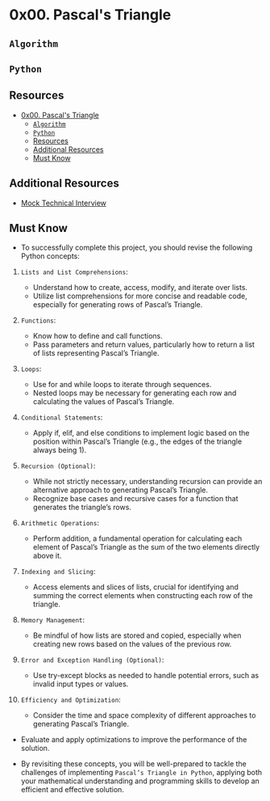 # 0x00. Pascal's Triangle

## `Algorithm`

## `Python`

## Resources
- [0x00. Pascal's Triangle](#0x00-pascals-triangle)
  - [`Algorithm`](#algorithm)
  - [`Python`](#python)
  - [Resources](#resources)
  - [Additional Resources](#additional-resources)
  - [Must Know](#must-know)

## Additional Resources

- [Mock Technical Interview](#mock-technical-interview)

## Must Know

- To successfully complete this project, you should revise the following Python concepts:

1. `Lists and List Comprehensions`:

    - Understand how to create, access, modify, and iterate over lists.
    - Utilize list comprehensions for more concise and readable code, especially for generating rows of Pascal’s Triangle.

2. `Functions`:

    - Know how to define and call functions.
    - Pass parameters and return values, particularly how to return a list of lists representing Pascal’s Triangle.

3. `Loops`:

    - Use for and while loops to iterate through sequences.
    - Nested loops may be necessary for generating each row and calculating the values of Pascal’s Triangle.

4. `Conditional Statements`:

    - Apply if, elif, and else conditions to implement logic based on the position within Pascal’s Triangle (e.g., the edges of the triangle always being 1).

5. `Recursion (Optional)`:

    - While not strictly necessary, understanding recursion can provide an alternative approach to generating Pascal’s Triangle.
    - Recognize base cases and recursive cases for a function that generates the triangle’s rows.

6. `Arithmetic Operations`:

    - Perform addition, a fundamental operation for calculating each element of Pascal’s Triangle as the sum of the two elements directly above it.

7. `Indexing and Slicing`:

    - Access elements and slices of lists, crucial for identifying and summing the correct elements when constructing each row of the triangle.

8. `Memory Management`:

    - Be mindful of how lists are stored and copied, especially when creating new rows based on the values of the previous row.

9. `Error and Exception Handling (Optional)`:

    - Use try-except blocks as needed to handle potential errors, such as invalid input types or values.

10. `Efficiency and Optimization`:

    - Consider the time and space complexity of different approaches to generating Pascal’s Triangle.
   -  Evaluate and apply optimizations to improve the performance of the solution.

- By revisiting these concepts, you will be well-prepared to tackle the challenges of implementing ```Pascal’s Triangle in Python```, applying both your mathematical understanding and programming skills to develop an efficient and effective solution.